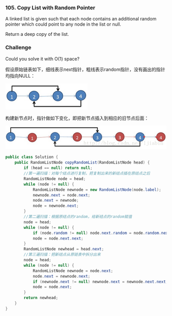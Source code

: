 ### 105. Copy List with Random Pointer

A linked list is given such that each node contains an additional random pointer which could point to any node in the list or null.

Return a deep copy of the list.

### Challenge

Could you solve it with O(1) space?



假设原始链表如下，细线表示next指针，粗线表示random指针，没有画出的指针均指向NULL：

![原链表](assets/20140904171013052.png)

构建新节点时，指针做如下变化，即把新节点插入到相应的旧节点后面：

![新结点插入到原结点之后](assets/20140904170827859.png)

```java
public class Solution {  
    public RandomListNode copyRandomList(RandomListNode head) {  
        if (head == null) return null;  
        //第一遍扫描：对每个结点进行复制，把复制出来的新结点插在原结点之后  
        RandomListNode node = head;  
        while (node != null) {  
            RandomListNode newnode = new RandomListNode(node.label);  
            newnode.next = node.next;  
            node.next = newnode;  
            node = newnode.next;  
        }     
        //第二遍扫描：根据原结点的random，给新结点的random赋值  
        node = head;  
        while (node != null) {  
            if (node.random != null) node.next.random = node.random.next;  
            node = node.next.next;  
        }      
        RandomListNode newhead = head.next;   
        //第三遍扫描：把新结点从原链表中拆分出来  
        node = head;  
        while (node != null) {  
            RandomListNode newnode = node.next;  
            node.next = newnode.next;  
            if (newnode.next != null) newnode.next = newnode.next.next;  
            node = node.next;  
        }  
        return newhead;  
    }  
}  
```

